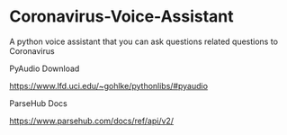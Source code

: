 # Coronavirus-Voice-Assistant

A python voice assistant that you can ask questions related questions to Coronavirus


PyAudio Download

https://www.lfd.uci.edu/~gohlke/pythonlibs/#pyaudio

ParseHub Docs

https://www.parsehub.com/docs/ref/api/v2/
